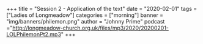 +++
title = "Session 2 - Application of the text"
date = "2020-02-01"
tags = ["Ladies of Longmeadow"]
categories = ["morning"]
banner = "img/banners/philemon.png"
author = "Johnny Prime"
podcast ="http://longmeadow-church.org.uk/files/mp3/2020/20200201-LOLPhilemonPt2.mp3"
+++
